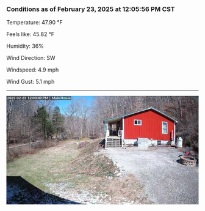 ### Conditions as of February 23, 2025 at 12:05:56 PM CST 

Temperature: 47.90 &deg;F

Feels like: 45.82 &deg;F

Humidity: 36%

Wind Direction: SW

Windspeed: 4.9 mph

Wind Gust: 5.1 mph

---

<img src="./images/latest.jpeg"/>

